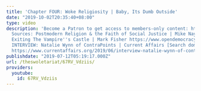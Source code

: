 ```yaml
---
title: 'Chapter FOUR: Woke Religiosity | Baby, Its Dumb Outside'
date: "2019-10-02T20:35:40+08:00"
type: video
description: 'Become a Patron to get access to members-only content: https://www.patreon.com/the_swoletariat
  Sources: Postmodern Religion & the Faith of Social Justice | Mike Nayna https://www.youtube.com/watch?v=zujHRbNTauU
  Exiting The Vampire''s Castle | Mark Fisher https://www.opendemocracy.net/en/opendemocracyuk/exiting-vampire-castle/
  INTERVIEW: Natalie Wynn of ContraPoints | Current Affairs [Search domain www.currentaffairs.org/2019/06/interview-natalie-wynn-of-contrapoints/]
  https://www.currentaffairs.org/2019/06/interview-natalie-wynn-of-contrapoints/'
publishdate: "2019-07-12T05:19:17.000Z"
url: /theswoletariat/67RV_Vdziis/
providers:
  youtube:
    id: 67RV_Vdziis
---
```

